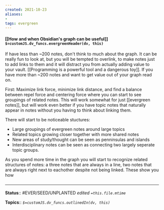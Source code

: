 ```yaml
---
created: 2021-10-23
aliases:
- 
tags: evergreen
---
```

#### [[How and when Obsidian's graph can be useful]] `$=customJS.dv_funcs.evergreenHeader(dv, this)`

If have less than ~200 notes, don't think to much about the graph. It can be really fun to look at, but you will be tempted to overlink, to make notes just to add links to them and it will distract you from actually adding value to your vault. [[Programming is a powerful tool and a dangerous toy]]. If you have more than ~200 notes and want to get value out of your graph read on. 

First: Maximize link force, minimize link distance, and find a balance between repel force and centering force where you can start to see groupings of related notes. This will work somewhat for just [[evergreen notes]], but will work even better if you have topic notes that naturally appear in notes without you having to think about linking them.

There will start to be noticeable stuctures:
- Large groupings of evergreen notes around large topics 
- Related topics growing closer together with more shared notes
- New areas of study/thought can be seen as penninsulas and islands
- Interdisciplinary notes can be seen as connecting two largely seperate topic groups. 

As you spend more time in the graph you will start to recognize related structures of notes: a three notes that are always in a line, two notes that are always right next to eachother despite not being linked. These show you how 


### <hr class="footnote"/>

**Status**:: #EVER/SEED/UNPLANTED
*edited `=this.file.mtime`*

**Topics**::
*`$=customJS.dv_funcs.outlinedIn(dv, this)`*


